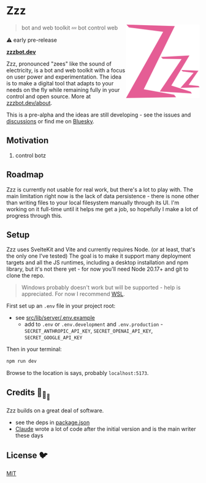 # Zzz

[<img src="/static/logo.svg" alt="three sleepy z's" align="right" width="192" height="192">](https://www.zzzbot.dev/)

> bot and web toolkit 💤 bot control web

⚠️ early pre-release

**[zzzbot.dev](https://www.zzzbot.dev/)**

Zzz, pronounced "zees" like the sound of electricity,
is a bot and web toolkit with a focus on user power and experimentation.
The idea is to make a digital tool that adapts to your needs on the fly
while remaining fully in your control and open source.
More at [zzzbot.dev/about](https://www.zzzbot.dev/about).

This is a pre-alpha and the ideas are still developing -
see the issues and [discussions](https://github.com/ryanatkn/zzz/discussions)
or find me on [Bluesky](https://bsky.app/profile/ryanatkn.com).

## Motivation

1. control botz

## Roadmap

Zzz is currently not usable for real work, but there's a lot to play with.
The main limitation right now is the lack of data persistence - there is none
other than writing files to your local filesystem manually through its UI.
I'm working on it full-time until it helps me get a job,
so hopefully I make a lot of progress through this.

## Setup

Zzz uses SvelteKit and Vite and currently requires Node.
(or at least, that's the only one I've tested)
The goal is to make it support many deployment targets and all the JS runtimes,
including a desktop installation and npm library,
but it's not there yet - for now you'll need Node 20.17+ and git to clone the repo.

> Windows probably doesn't work but will be supported - help is appreciated.
> For now I recommend [WSL](https://learn.microsoft.com/en-us/windows/wsl/install).

First set up an `.env` file in your project root:

- see [src/lib/server/.env.example](/src/lib/server/.env.example)
  - add to `.env` or `.env.development` and `.env.production` -
    `SECRET_ANTHROPIC_API_KEY`, `SECRET_OPENAI_API_KEY`, `SECRET_GOOGLE_API_KEY`

Then in your terminal:

```bash
npm run dev
```

Browse to the location is says, probably `localhost:5173`.

## Credits 🐢<sub>🐢</sub><sub><sub>🐢</sub></sub>

Zzz builds on a great deal of software.

- see the deps in [package.json](package.json)
- [Claude](https://claude.ai/) wrote a lot of code after the initial version
  and is the main writer these days

## License 🐦

[MIT](LICENSE)
